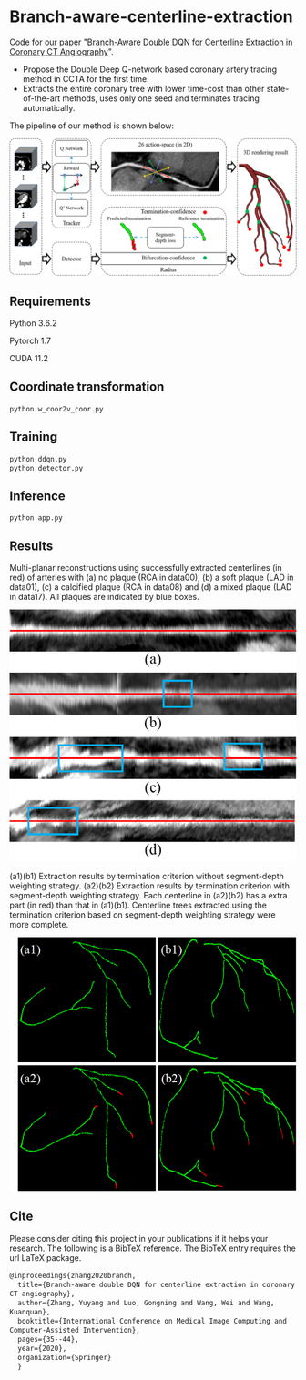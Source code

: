 # Branch-aware-centerline-extraction

Code for our paper "[Branch-Aware Double DQN for Centerline Extraction in Coronary CT Angiography](https://link.springer.com/chapter/10.1007/978-3-030-59725-2_4)". 

- Propose the Double Deep Q-network based coronary artery tracing method in CCTA for the first time.
- Extracts the entire coronary tree with lower time-cost than other state-of-the-art methods, uses only one seed and terminates tracing automatically.

The pipeline of our method is shown below:

<p align="center">
    <img src="figures/framework.png"> 



## Requirements

Python 3.6.2

Pytorch 1.7

CUDA 11.2

## Coordinate transformation

```
python w_coor2v_coor.py
```
    
## Training

```
python ddqn.py
python detector.py

```

## Inference

```
python app.py
```
    
## Results

Multi-planar reconstructions using successfully extracted centerlines (in red) of arteries with (a) no plaque (RCA in data00), (b) a soft plaque (LAD in data01), (c) a calcified plaque (RCA in data08) and (d) a mixed plaque (LAD in data17). All plaques are indicated by blue boxes.

<p align="center">
    <img src="figures/fig7.png">
</p>

(a1)(b1) Extraction results by termination criterion without segment-depth weighting strategy. (a2)(b2) Extraction results by termination criterion with segment-depth weighting strategy. Each centerline in (a2)(b2) has a extra part (in red) than that in (a1)(b1). Centerline trees extracted using the termination criterion based on segment-depth weighting strategy were more complete.

<p align="center">
    <img src="figures/fig8.png"> 
</p>

## Cite

Please consider citing this project in your publications if it helps your research. The following is a BibTeX reference. The BibTeX entry requires the url LaTeX package.

    @inproceedings{zhang2020branch,
      title={Branch-aware double DQN for centerline extraction in coronary CT angiography},
      author={Zhang, Yuyang and Luo, Gongning and Wang, Wei and Wang, Kuanquan},
      booktitle={International Conference on Medical Image Computing and Computer-Assisted Intervention},
      pages={35--44},
      year={2020},
      organization={Springer}
      }
